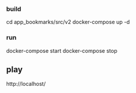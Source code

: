 ### build
cd app_bookmarks/src/v2
docker-compose up -d

### run
docker-compose start
docker-compose stop

## play
http://localhost/